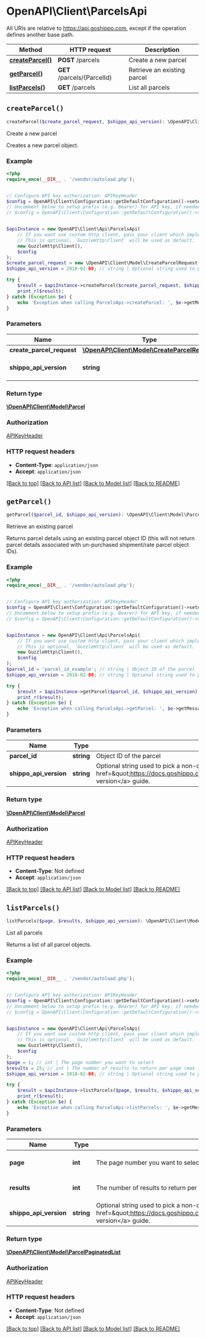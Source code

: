 # OpenAPI\Client\ParcelsApi

All URIs are relative to https://api.goshippo.com, except if the operation defines another base path.

| Method | HTTP request | Description |
| ------------- | ------------- | ------------- |
| [**createParcel()**](ParcelsApi.md#createParcel) | **POST** /parcels | Create a new parcel |
| [**getParcel()**](ParcelsApi.md#getParcel) | **GET** /parcels/{ParcelId} | Retrieve an existing parcel |
| [**listParcels()**](ParcelsApi.md#listParcels) | **GET** /parcels | List all parcels |


## `createParcel()`

```php
createParcel($create_parcel_request, $shippo_api_version): \OpenAPI\Client\Model\Parcel
```

Create a new parcel

Creates a new parcel object.

### Example

```php
<?php
require_once(__DIR__ . '/vendor/autoload.php');


// Configure API key authorization: APIKeyHeader
$config = OpenAPI\Client\Configuration::getDefaultConfiguration()->setApiKey('Authorization', 'YOUR_API_KEY');
// Uncomment below to setup prefix (e.g. Bearer) for API key, if needed
// $config = OpenAPI\Client\Configuration::getDefaultConfiguration()->setApiKeyPrefix('Authorization', 'Bearer');


$apiInstance = new OpenAPI\Client\Api\ParcelsApi(
    // If you want use custom http client, pass your client which implements `GuzzleHttp\ClientInterface`.
    // This is optional, `GuzzleHttp\Client` will be used as default.
    new GuzzleHttp\Client(),
    $config
);
$create_parcel_request = new \OpenAPI\Client\Model\CreateParcelRequest(); // \OpenAPI\Client\Model\CreateParcelRequest | Parcel details.
$shippo_api_version = 2018-02-08; // string | Optional string used to pick a non-default API version to use. See our <a href=\"https://docs.goshippo.com/docs/api_concepts/apiversioning/\">API version</a> guide.

try {
    $result = $apiInstance->createParcel($create_parcel_request, $shippo_api_version);
    print_r($result);
} catch (Exception $e) {
    echo 'Exception when calling ParcelsApi->createParcel: ', $e->getMessage(), PHP_EOL;
}
```

### Parameters

| Name | Type | Description  | Notes |
| ------------- | ------------- | ------------- | ------------- |
| **create_parcel_request** | [**\OpenAPI\Client\Model\CreateParcelRequest**](../Model/CreateParcelRequest.md)| Parcel details. | |
| **shippo_api_version** | **string**| Optional string used to pick a non-default API version to use. See our &lt;a href&#x3D;\&quot;https://docs.goshippo.com/docs/api_concepts/apiversioning/\&quot;&gt;API version&lt;/a&gt; guide. | [optional] |

### Return type

[**\OpenAPI\Client\Model\Parcel**](../Model/Parcel.md)

### Authorization

[APIKeyHeader](../../README.md#APIKeyHeader)

### HTTP request headers

- **Content-Type**: `application/json`
- **Accept**: `application/json`

[[Back to top]](#) [[Back to API list]](../../README.md#endpoints)
[[Back to Model list]](../../README.md#models)
[[Back to README]](../../README.md)

## `getParcel()`

```php
getParcel($parcel_id, $shippo_api_version): \OpenAPI\Client\Model\Parcel
```

Retrieve an existing parcel

Returns parcel details using an existing parcel object ID (this will not return parcel details associated with un-purchased shipment/rate parcel object IDs).

### Example

```php
<?php
require_once(__DIR__ . '/vendor/autoload.php');


// Configure API key authorization: APIKeyHeader
$config = OpenAPI\Client\Configuration::getDefaultConfiguration()->setApiKey('Authorization', 'YOUR_API_KEY');
// Uncomment below to setup prefix (e.g. Bearer) for API key, if needed
// $config = OpenAPI\Client\Configuration::getDefaultConfiguration()->setApiKeyPrefix('Authorization', 'Bearer');


$apiInstance = new OpenAPI\Client\Api\ParcelsApi(
    // If you want use custom http client, pass your client which implements `GuzzleHttp\ClientInterface`.
    // This is optional, `GuzzleHttp\Client` will be used as default.
    new GuzzleHttp\Client(),
    $config
);
$parcel_id = 'parcel_id_example'; // string | Object ID of the parcel
$shippo_api_version = 2018-02-08; // string | Optional string used to pick a non-default API version to use. See our <a href=\"https://docs.goshippo.com/docs/api_concepts/apiversioning/\">API version</a> guide.

try {
    $result = $apiInstance->getParcel($parcel_id, $shippo_api_version);
    print_r($result);
} catch (Exception $e) {
    echo 'Exception when calling ParcelsApi->getParcel: ', $e->getMessage(), PHP_EOL;
}
```

### Parameters

| Name | Type | Description  | Notes |
| ------------- | ------------- | ------------- | ------------- |
| **parcel_id** | **string**| Object ID of the parcel | |
| **shippo_api_version** | **string**| Optional string used to pick a non-default API version to use. See our &lt;a href&#x3D;\&quot;https://docs.goshippo.com/docs/api_concepts/apiversioning/\&quot;&gt;API version&lt;/a&gt; guide. | [optional] |

### Return type

[**\OpenAPI\Client\Model\Parcel**](../Model/Parcel.md)

### Authorization

[APIKeyHeader](../../README.md#APIKeyHeader)

### HTTP request headers

- **Content-Type**: Not defined
- **Accept**: `application/json`

[[Back to top]](#) [[Back to API list]](../../README.md#endpoints)
[[Back to Model list]](../../README.md#models)
[[Back to README]](../../README.md)

## `listParcels()`

```php
listParcels($page, $results, $shippo_api_version): \OpenAPI\Client\Model\ParcelPaginatedList
```

List all parcels

Returns a list of all parcel objects.

### Example

```php
<?php
require_once(__DIR__ . '/vendor/autoload.php');


// Configure API key authorization: APIKeyHeader
$config = OpenAPI\Client\Configuration::getDefaultConfiguration()->setApiKey('Authorization', 'YOUR_API_KEY');
// Uncomment below to setup prefix (e.g. Bearer) for API key, if needed
// $config = OpenAPI\Client\Configuration::getDefaultConfiguration()->setApiKeyPrefix('Authorization', 'Bearer');


$apiInstance = new OpenAPI\Client\Api\ParcelsApi(
    // If you want use custom http client, pass your client which implements `GuzzleHttp\ClientInterface`.
    // This is optional, `GuzzleHttp\Client` will be used as default.
    new GuzzleHttp\Client(),
    $config
);
$page = 1; // int | The page number you want to select
$results = 25; // int | The number of results to return per page (max 100)
$shippo_api_version = 2018-02-08; // string | Optional string used to pick a non-default API version to use. See our <a href=\"https://docs.goshippo.com/docs/api_concepts/apiversioning/\">API version</a> guide.

try {
    $result = $apiInstance->listParcels($page, $results, $shippo_api_version);
    print_r($result);
} catch (Exception $e) {
    echo 'Exception when calling ParcelsApi->listParcels: ', $e->getMessage(), PHP_EOL;
}
```

### Parameters

| Name | Type | Description  | Notes |
| ------------- | ------------- | ------------- | ------------- |
| **page** | **int**| The page number you want to select | [optional] [default to 1] |
| **results** | **int**| The number of results to return per page (max 100) | [optional] [default to 25] |
| **shippo_api_version** | **string**| Optional string used to pick a non-default API version to use. See our &lt;a href&#x3D;\&quot;https://docs.goshippo.com/docs/api_concepts/apiversioning/\&quot;&gt;API version&lt;/a&gt; guide. | [optional] |

### Return type

[**\OpenAPI\Client\Model\ParcelPaginatedList**](../Model/ParcelPaginatedList.md)

### Authorization

[APIKeyHeader](../../README.md#APIKeyHeader)

### HTTP request headers

- **Content-Type**: Not defined
- **Accept**: `application/json`

[[Back to top]](#) [[Back to API list]](../../README.md#endpoints)
[[Back to Model list]](../../README.md#models)
[[Back to README]](../../README.md)
